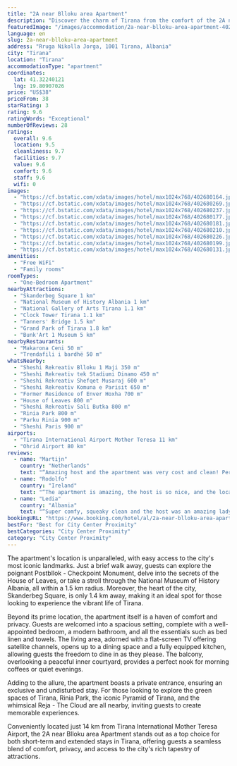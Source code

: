 ```yaml
---
title: "2A near Blloku area Apartment"
description: "Discover the charm of Tirana from the comfort of the 2A near Blloku area Apartment, a prime choice for travelers seeking both convenience and tranquility."
featuredImage: "/images/accommodation/2a-near-blloku-area-apartment-402680164.jpg"
language: en
slug: 2a-near-blloku-area-apartment
address: "Rruga Nikolla Jorga, 1001 Tirana, Albania"
city: "Tirana"
location: "Tirana"
accommodationType: "apartment"
coordinates:
  lat: 41.32240121
  lng: 19.80907026
price: "US$38"
priceFrom: 38
starRating: 3
rating: 9.6
ratingWords: "Exceptional"
numberOfReviews: 28
ratings:
  overall: 9.6
  location: 9.5
  cleanliness: 9.7
  facilities: 9.7
  value: 9.6
  comfort: 9.6
  staff: 9.6
  wifi: 0
images:
  - "https://cf.bstatic.com/xdata/images/hotel/max1024x768/402680164.jpg?k=9fe9313a0ee6b0b293a7723aa3612341c642dcb229b5ab17605fee83168a357f&o=&hp=1"
  - "https://cf.bstatic.com/xdata/images/hotel/max1024x768/402680269.jpg?k=0641f20538abca8718c97ee6bbb7126608b16e2bac1e600d7a2c4ffc419322a6&o=&hp=1"
  - "https://cf.bstatic.com/xdata/images/hotel/max1024x768/402680237.jpg?k=6b65bfe077347a3d470e64398fe0c54978f27b8ffad8d3651762e47dc4f0f388&o=&hp=1"
  - "https://cf.bstatic.com/xdata/images/hotel/max1024x768/402680177.jpg?k=32b507a717ef2df68a923a4b3319cd68308ebfd9d530021ee2b5c52bd9c42a88&o=&hp=1"
  - "https://cf.bstatic.com/xdata/images/hotel/max1024x768/402680181.jpg?k=0e107e8613b5cb85e89c30e32ee34f8cf946a10c869b77b1c554cbf255d7c66e&o=&hp=1"
  - "https://cf.bstatic.com/xdata/images/hotel/max1024x768/402680210.jpg?k=7e90489f89be3267c77a938a1762247978ebcecf58e8a55611628b549fd6319a&o=&hp=1"
  - "https://cf.bstatic.com/xdata/images/hotel/max1024x768/402680226.jpg?k=2b7c1de1c3c640695ec29c9a516e5d63c2442d000ad3fe7256e8e6b41a885d50&o=&hp=1"
  - "https://cf.bstatic.com/xdata/images/hotel/max1024x768/402680199.jpg?k=05bad86d15b8be7e2580f5552b7a40c0d0848fb6c1209effdbdc1f499b63eda2&o=&hp=1"
  - "https://cf.bstatic.com/xdata/images/hotel/max1024x768/402680131.jpg?k=c60765c730e62d739aca2e7f5600e2a01afc84a12ca6f8d31452adc7ca2fd44c&o=&hp=1"
amenities:
  - "Free WiFi"
  - "Family rooms"
roomTypes:
  - "One-Bedroom Apartment"
nearbyAttractions:
  - "Skanderbeg Square 1 km"
  - "National Museum of History Albania 1 km"
  - "National Gallery of Arts Tirana 1.1 km"
  - "Clock Tower Tirana 1.1 km"
  - "Tanners' Bridge 1.5 km"
  - "Grand Park of Tirana 1.8 km"
  - "Bunk'Art 1 Museum 5 km"
nearbyRestaurants:
  - "Makarona Ceni 50 m"
  - "Trendafili i bardhë 50 m"
whatsNearby:
  - "Sheshi Rekreativ Blloku 1 Maji 350 m"
  - "Sheshi Rekreativ tek Stadiumi Dinamo 450 m"
  - "Sheshi Rekreativ Shefqet Musaraj 600 m"
  - "Sheshi Rekreativ Komuna e Parisit 650 m"
  - "Former Residence of Enver Hoxha 700 m"
  - "House of Leaves 800 m"
  - "Sheshi Rekreativ Sali Butka 800 m"
  - "Rinia Park 800 m"
  - "Parku Rinia 900 m"
  - "Sheshi Paris 900 m"
airports:
  - "Tirana International Airport Mother Teresa 11 km"
  - "Ohrid Airport 80 km"
reviews:
  - name: "Martijn"
    country: "Netherlands"
    text: "“Amazing host and the apartment was very cost and clean! Perfect stay and we really liked the location. Alma is a friendly host.”"
  - name: "Rodolfo"
    country: "Ireland"
    text: "“The apartment is amazing, the host is so nice, and the location is very good.”"
  - name: "Ledia"
    country: "Albania"
    text: "“Super comfy, squeaky clean and the host was an amazing lady. Even though we stayed only for one night, we really felt like home.”"
bookingURL: "https://www.booking.com/hotel/al/2a-near-blloku-area-apartment.en-gb.html?aid=8035640"
bestFor: "Best for City Center Proximity"
bestCategories: "City Center Proximity"
category: "City Center Proximity"
---
```


The apartment's location is unparalleled, with easy access to the city's most iconic landmarks. Just a brief walk away, guests can explore the poignant Postbllok - Checkpoint Monument, delve into the secrets of the House of Leaves, or take a stroll through the National Museum of History Albania, all within a 1.5 km radius. Moreover, the heart of the city, Skanderbeg Square, is only 1.4 km away, making it an ideal spot for those looking to experience the vibrant life of Tirana.

Beyond its prime location, the apartment itself is a haven of comfort and privacy. Guests are welcomed into a spacious setting, complete with a well-appointed bedroom, a modern bathroom, and all the essentials such as bed linen and towels. The living area, adorned with a flat-screen TV offering satellite channels, opens up to a dining space and a fully equipped kitchen, allowing guests the freedom to dine in as they please. The balcony, overlooking a peaceful inner courtyard, provides a perfect nook for morning coffees or quiet evenings.

Adding to the allure, the apartment boasts a private entrance, ensuring an exclusive and undisturbed stay. For those looking to explore the green spaces of Tirana, Rinia Park, the iconic Pyramid of Tirana, and the whimsical Reja - The Cloud are all nearby, inviting guests to create memorable experiences.

Conveniently located just 14 km from Tirana International Mother Teresa Airport, the 2A near Blloku area Apartment stands out as a top choice for both short-term and extended stays in Tirana, offering guests a seamless blend of comfort, privacy, and access to the city's rich tapestry of attractions.